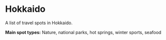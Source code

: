 # Hokkaido

A list of travel spots in Hokkaido.

**Main spot types:** Nature, national parks, hot springs, winter sports, seafood

<!--

## Spot Template

### Spot Name

| Field                        | Value |
|------------------------------|-------|
| **Type**                     |       |
| **Description**              |       |
| **Nearest Station**          |       |
| **Google Maps**              | [Link]() |
| **Recommended Season/Month** |       |

Copy and use the above template for each spot entry

-->
